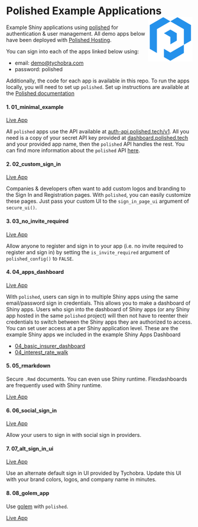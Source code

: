 # Polished Example Applications <img src="images/polished_logo_transparent.png" align="right" width="120" />

Example Shiny applications using [polished](https://github.com/Tychobra/polished) for authentication & user management. All demo apps below have been deployed with [Polished Hosting](https://polished.tech/docs/04-hosting-deploy-app).

You can sign into each of the apps linked below using:

 - email: demo@tychobra.com
 - password: polished

Additionally, the code for each app is available in this repo.  To run the apps locally, you will need to set up `polished`.  Set up instructions are available at the [Polished documentation](https://polished.tech/docs/01-get-started)

#### 1. 01_minimal_example

[Live App](https://demo1.polished.tech/)

All `polished` apps use the API available at <a href="https://auth-api.polished.tech/v1" target="_blank">auth-api.polished.tech/v1</a>.  All you need is a copy of your secret API key provided at [dashboard.polished.tech](https://dashboard.polished.tech) and your provided app name, then the `polished` API handles the rest. You can find more information about the `polished` API [here](https://polished.tech/docs/3-01-auth-api).

#### 2. 02_custom_sign_in

[Live App](https://demo2.polished.tech/)

Companies & developers often want to add custom logos and branding to the Sign In and Registration pages.  With `polished`, you can easily customize these pages.  Just pass your custom UI to the `sign_in_page_ui` argument of `secure_ui()`.  

#### 3. 03_no_invite_required

[Live App](https://demo3.polished.tech/)

Allow anyone to register and sign in to your app (i.e. no invite required to register and sign in) by setting the `is_invite_required` argument of `polished_config()` to `FALSE`.

#### 4. 04_apps_dashboard

[Live App](https://demo4.polished.tech/)

With `polished`, users can sign in to multiple Shiny apps using the same email/password sign in credentials.  This allows you to make a dashboard of Shiny apps.  Users who sign into the dashboard of Shiny apps (or any Shiny app hosted in the same `polished` project) will then not have to reenter their credentials to switch between the Shiny apps they are authorized to access.  You can set user access at a per Shiny application level.  These are the example Shiny apps we included in the example Shiny Apps Dashboard
  - [04_basic_insurer_dashboard](https://demo4a.polished.tech/)
  - [04_interest_rate_walk](https://demo4b.polished.tech/)

#### 5. 05_rmarkdown

Secure `.Rmd` documents.  You can even use Shiny runtime.  Flexdashboards are frequently used with Shiny runtime.

[Live App](https://demo5.polished.tech/)

#### 6. 06_social_sign_in

[Live App](https://demo6.polished.tech/)

Allow your users to sign in with social sign in providers.

#### 7. 07_alt_sign_in_ui

[Live App](https://demo7.polished.tech/)

Use an alternate default sign in UI provided by Tychobra.  Update this UI with your brand colors, logos, and company name in minutes.

#### 8. 08_golem_app

Use [golem](https://github.com/ThinkR-open/golem) with `polished`.

[Live App](https://demo8.polished.tech/)
